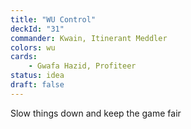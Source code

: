 ```yaml
---
title: "WU Control"
deckId: "31"
commander: Kwain, Itinerant Meddler
colors: wu
cards:
    - Gwafa Hazid, Profiteer
status: idea
draft: false
---
```


Slow things down and keep the game fair

